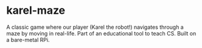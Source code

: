 # karel-maze
A classic game where our player (Karel the robot!) navigates through a maze by moving in real-life. Part of an educational tool to teach CS. Built on a bare-metal RPi.
